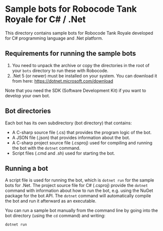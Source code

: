 # Sample bots for Robocode Tank Royale for C# / .Net

This directory contains sample bots for Robocode Tank Royale developed for C# programming language and .Net platform.

## Requirements for running the sample bots

1. You need to unpack the archive or copy the directories in the root of your `bots` directory to run these with
   Robocode.
2. .Net 5 (or newer) must be installed on your system. You can download it from here:
   https://dotnet.microsoft.com/download

Note that you need the SDK (Software Development Kit) if you want to develop your own bot.

## Bot directories

Each bot has its own subdirectory (bot directory) that contains:

* A C-sharp source file (.cs) that provides the program logic of the bot.
* A JSON file (.json) that provides information about the bot.
* A C-sharp project source file (.csproj) used for compiling and running the bot with the `dotnet` command.
* Script files (.cmd and .sh) used for starting the bot.

## Running a bot

A script file is used for running the bot, which is `dotnet run` for the sample bots for .Net. The project source file
for C# (.csproj) provide the `dotnet` command with information about how to run the bot, e.g. using the NuGet package
for the  bot API. The `dotnet` command will automatically compile the bot and run it afterward as an executable.

You can run a sample bot manually from the command line by going into the bot directory (using the `cd` command) and
writing:

    dotnet run
